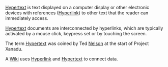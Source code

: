 [Hypertext](hypertext.md) is text displayed on a computer display or other electronic devices
with references ([Hyperlink](hyperlink.md)) to other text that the reader can immediately access.

[Hypertext](hypertext.md) documents are interconnected by hyperlinks, which are typically activated by a mouse click,
keypress set or by touching the screen.

The term [Hypertext](hypertext.md) was coined by Ted [Nelson](nelson.md) at the start of Project Xanadu.

A [Wiki](wiki.md) uses [Hyperlink](hyperlink.md) and [Hypertext](hypertext.md) to connect data.
